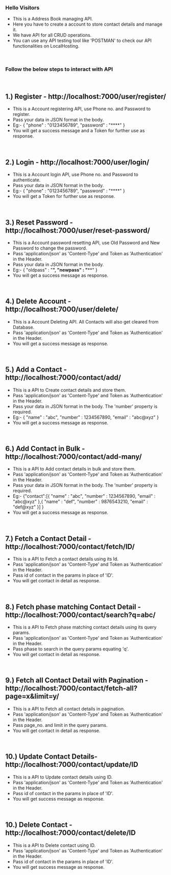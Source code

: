 ### Hello Visitors
- This is a Address Book managing API.
- Here you have to create a account to store contact details and manage it.
- We have API for all CRUD operations.
- You can use any API testing tool like 'POSTMAN' to check our API functionalities on LocalHosting.
<br/>

### Follow the below steps to interact with API
<br/>

## 1.) Register - http://localhost:7000/user/register/
- This is a Account registering API, use Phone no. and Password to register.
- Pass your data in JSON format in the body.
- Eg:- {
    "phone" : "0123456789",
    "password" : "****"
}
- You will get a success message and a Token for further use as response.
<br/>

## 2.) Login - http://localhost:7000/user/login/
- This is a Account login API, use Phone no. and Password to authenticate.
- Pass your data in JSON format in the body.
- Eg:- {
    "phone" : "0123456789",
    "password" : "****"
}
- You will get a Token for further use as response.
<br/>

## 3.) Reset Password - http://localhost:7000/user/reset-password/
- This is a Account password resetting API, use Old Password and New Password to change the password.
- Pass 'application/json' as 'Content-Type' and Token as 'Authentication' in the Header.
- Pass your data in JSON format in the body.
- Eg:- {
    "oldpass" : "****",
    "newpass" : "******"
}
- You will get a success message as response.
<br/>

## 4.) Delete Account - http://localhost:7000/user/delete/
- This is a Account Deleting API. All Contacts will also get cleared from Database.
- Pass 'application/json' as 'Content-Type' and Token as 'Authentication' in the Header.
- You will get a success message as response.
<br/>

## 5.) Add a Contact - http://localhost:7000/contact/add/
- This is a API to Create contact details and store them.
- Pass 'application/json' as 'Content-Type' and Token as 'Authentication' in the Header.
- Pass your data in JSON format in the body. The 'number' property is required.
- Eg:- {
    "name" : "abc",
    "number" : 1234567890,
    "email" : "abc@xyz"
}
- You will get a success message as response.
<br/>

## 6.) Add Contact in Bulk - http://localhost:7000/contact/add-many/
- This is a API to Add contact details in bulk and store them.
- Pass 'application/json' as 'Content-Type' and Token as 'Authentication' in the Header.
- Pass your data in JSON format in the body. The 'number' property is required.
- Eg:- {"contact":[{
            "name" : "abc",
            "number" : 1234567890,
            "email" : "abc@xyz"
            },{
            "name" : "def",
            "number" : 9876543210,
            "email" : "def@xyz"
            }]
}
- You will get a success message as response.
<br/>

## 7.) Fetch a Contact Detail - http://localhost:7000/contact/fetch/ID/
- This is a API to Fetch a contact details using its Id.
- Pass 'application/json' as 'Content-Type' and Token as 'Authentication' in the Header.
- Pass id of contact in the params in place of 'ID'.
- You will get contact in detail as response.
<br/>

## 8.) Fetch phase matching Contact Detail - http://localhost:7000/contact/search?q=abc/
- This is a API to Fetch phase matching contact details using its query params.
- Pass 'application/json' as 'Content-Type' and Token as 'Authentication' in the 
Header.
- Pass phase to search in the query params equating 'q'.
- You will get contact in detail as response.
<br/>

## 9.) Fetch all Contact Detail with Pagination - http://localhost:7000/contact/fetch-all?page=x&limit=y/
- This is a API to Fetch all contact details in pagination.
- Pass 'application/json' as 'Content-Type' and Token as 'Authentication' in the 
Header.
- Pass page_no. and limit in the query params.
- You will get contact in detail as response.
<br/>

## 10.) Update Contact Details- http://localhost:7000/contact/update/ID
- This is a API to Update contact details using ID.
- Pass 'application/json' as 'Content-Type' and Token as 'Authentication' in the 
Header.
- Pass id of contact in the params in place of 'ID'.
- You will get success message as response.
<br/>

## 10.) Delete Contact - http://localhost:7000/contact/delete/ID
- This is a API to Delete contact using ID.
- Pass 'application/json' as 'Content-Type' and Token as 'Authentication' in the 
Header.
- Pass id of contact in the params in place of 'ID'.
- You will get success message as response.
<br/>
